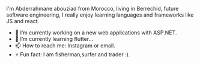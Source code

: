 I'm Abderrahmane abouziad from Morocco, living in Berrechid, future software engineering, I really enjoy learning languages and frameworks like JS and react.


- 🔭 I’m currently working on a new web applications with ASP.NET.
- 🌱 I’m currently learning flutter...
- 📫 How to reach me: Instagram or email.
- ⚡ Fun fact: I am fisherman,surfer and trader :).
